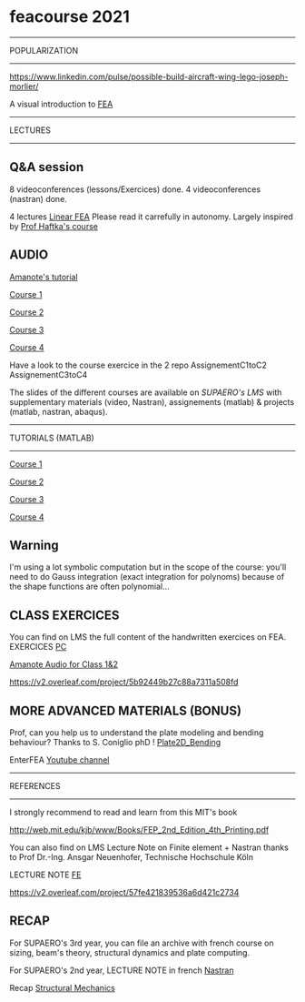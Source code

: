 # feacourse 2021

****
POPULARIZATION
****

https://www.linkedin.com/pulse/possible-build-aircraft-wing-lego-joseph-morlier/

A visual introduction to [FEA](https://www.youtube.com/watch?v=GHjopp47vvQ)

****
LECTURES
****

## Q&A session 
8 videoconferences (lessons/Exercices) done.
4 videoconferences (nastran) done.

4 lectures [Linear FEA](https://github.com/jomorlier/feacourse/blob/master/Courses/ArchiveFEA.zip)
Please read it carrefully in autonomy. Largely inspired by [Prof Haftka's course](https://mae.ufl.edu/haftka/course.html) 


## AUDIO 

[Amanote's tutorial](https://www.youtube.com/watch?v=DvLyo9mtf3U)

[Course 1](https://github.com/jomorlier/feacourse/blob/master/Courses/Course1.md)

[Course 2](https://github.com/jomorlier/feacourse/blob/master/Courses/Course2.md)

[Course 3](https://github.com/jomorlier/feacourse/blob/master/Courses/Course3.md)

[Course 4](https://github.com/jomorlier/feacourse/blob/master/Courses/Course4.md)

Have a look to the course exercice in the 2 repo
AssignementC1toC2
AssignementC3toC4

The slides of the different courses are available on *SUPAERO's LMS* with supplementary materials (video, Nastran), assignements (matlab) & projects (matlab, nastran, abaqus).

****
TUTORIALS (MATLAB)
****

[Course 1](https://github.com/jomorlier/feacourse/blob/master/Tutorials/C1_tutorial.md)

[Course 2](https://github.com/jomorlier/feacourse/blob/master/Tutorials/C2_tutorial.md)

[Course 3](https://github.com/jomorlier/feacourse/blob/master/Tutorials/C3_tutorial.md)

[Course 4](https://github.com/jomorlier/feacourse/blob/master/Tutorials/C4_tutorial.md)

## Warning
I'm using a lot symbolic computation but in the scope of the course:
you'll need to do Gauss integration (exact integration for polynoms) because of the shape functions are often  polynomial...

## CLASS EXERCICES
You can find on LMS the full content of the handwritten exercices on FEA.
EXERCICES [PC](https://github.com/jomorlier/feacourse/blob/master/Courses/PC3A.pdf)

[Amanote Audio for Class 1&2](https://app.amanote.com/note-taking/document/f7797fc3-cbad-467c-8509-b5e66f34e2bf)

https://v2.overleaf.com/project/5b92449b27c88a7311a508fd

## MORE ADVANCED MATERIALS (BONUS)

Prof, can you help us to understand the plate modeling and bending behaviour?
Thanks to S. Coniglio phD !  [Plate2D_Bending](http://htmlpreview.github.io/?https://github.com/jomorlier/feacourse/blob/master/Plate2D_Bending/plate_el.html)

EnterFEA [Youtube channel](https://www.youtube.com/channel/UCQimKGKWpqXDVXby06Qynpw) 
****
REFERENCES
****


I strongly recommend to read and learn from this MIT's book

http://web.mit.edu/kjb/www/Books/FEP_2nd_Edition_4th_Printing.pdf

You can also find on LMS Lecture Note on Finite element + Nastran thanks to Prof Dr.-Ing. Ansgar Neuenhofer, Technische Hochschule Köln

LECTURE NOTE [FE](https://github.com/jomorlier/feacourse/blob/master/Courses/LectureNote.pdf)

https://v2.overleaf.com/project/57fe421839536a6d421c2734





## RECAP

For SUPAERO's 3rd year, you can file an archive with french course on sizing, beam's theory, structural dynamics and plate computing.

For SUPAERO's 2nd year, LECTURE NOTE in french [Nastran](https://github.com/jomorlier/feacourse/blob/master/Courses/IntroNastran.pdf)

Recap [Structural Mechanics](https://github.com/jomorlier/feacourse/blob/master/Courses/Recap_1A_2A_SUPAERO.zip)



